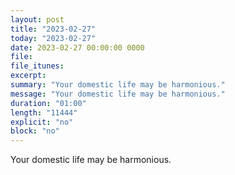 ```yaml
---
layout: post
title: "2023-02-27"
today: "2023-02-27"
date: 2023-02-27 00:00:00 0000
file:
file_itunes:
excerpt:
summary: "Your domestic life may be harmonious."
message: "Your domestic life may be harmonious."
duration: "01:00"
length: "11444"
explicit: "no"
block: "no"
---
```

Your domestic life may be harmonious.

